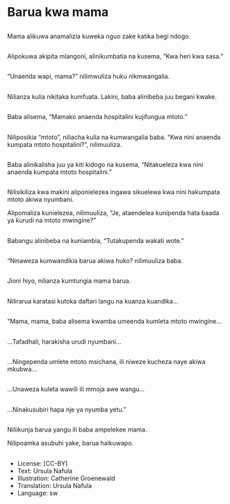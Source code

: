# Barua kwa mama

##
Mama alikuwa
anamalizia kuweka
nguo zake katika begi
ndogo.


##
Alipokuwa akipita
mlangoni, alinikumbatia
na kusema, “Kwa heri
kwa sasa.”


##
“Unaenda wapi,
mama?” nilimwuliza
huku nikmwangalia.


##
Nilianza kulia nikitaka
kumfuata.
Lakini, baba alinibeba
juu begani kwake.


##
Baba alisema, “Mamako
anaenda hospitalini
kujifungua mtoto.”


##
Niliposikia “mtoto”,
niliacha kulia na
kumwangalia baba.
“Kwa nini anaenda
kumpata mtoto
hospitalini?”,
nilimuuliza.


##
Baba alinikalisha juu ya
kiti kidogo na kusema,
“Nitakueleza kwa nini
anaenda kumpata
mtoto hospitalini.”


##
Nilisikiliza kwa makini aliponielezea ingawa
sikuelewa kwa nini hakumpata mtoto akiwa
nyumbani.

Alipomaliza kunielezea, nilimuuliza, “Je,
ataendelea kunipenda hata baada ya kurudi
na mtoto mwingine?”


##
Babangu alinibeba na
kuniambia,
“Tutakupenda wakati
wote.”


##
“Ninaweza
kumwandikia barua
akiwa huko? nilimuuliza
baba.


##
Jioni hiyo, nilianza
kumtungia mama
barua.


##
Nilirarua karatasi
kutoka daftari langu na
kuanza kuandika...


##
“Mama, mama, baba
alisema kwamba
umeenda kumleta
mtoto mwingine...


##
...Tafadhali, harakisha
urudi nyumbani...


##
...Ningependa umlete
mtoto msichana, ili
niweze kucheza naye
akiwa mkubwa...


##
...Unaweza kuleta
wawili ili mmoja awe
wangu...


##
...Ninakusubiri hapa nje
ya nyumba yetu.”


##
Niliikunja barua yangu
ili baba ampelekee
mama.

Nilipoamka asubuhi
yake, barua haikuwapo.


##
* License: [CC-BY]
* Text: Ursula Nafula
* Illustration: Catherine Groenewald
* Translation: Ursula Nafula
* Language: sw
